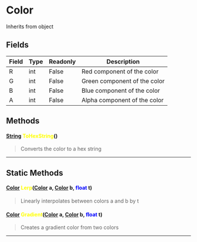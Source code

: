 # Color
Inherits from object
## Fields
|Field|Type|Readonly|Description|
|---|---|---|---|
|R|int|False|Red component of the color|
|G|int|False|Green component of the color|
|B|int|False|Blue component of the color|
|A|int|False|Alpha component of the color|
## Methods
#### <span style="color:blue;">[String](../static/String.md)</span> <span style="color:yellow;">ToHexString</span>()
> Converts the color to a hex string

---

## Static Methods
#### <span style="color:blue;">[Color](../objects/Color.md)</span> <span style="color:yellow;">Lerp</span>(<span style="color:blue;">[Color](../objects/Color.md)</span> a, <span style="color:blue;">[Color](../objects/Color.md)</span> b, <span style="color:blue;">float</span> t)
> Linearly interpolates between colors a and b by t
#### <span style="color:blue;">[Color](../objects/Color.md)</span> <span style="color:yellow;">Gradient</span>(<span style="color:blue;">[Color](../objects/Color.md)</span> a, <span style="color:blue;">[Color](../objects/Color.md)</span> b, <span style="color:blue;">float</span> t)
> Creates a gradient color from two colors

---

